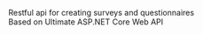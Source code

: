 Restful api for creating surveys and questionnaires
 <br />
Based on Ultimate ASP.NET Core Web API 
